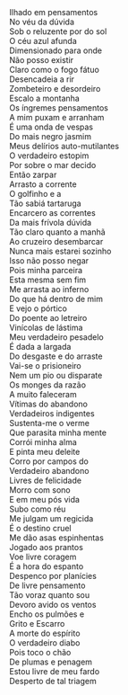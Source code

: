 <html>
<body>
<article style="align:center;">
Ilhado em pensamentos <br/>
No véu da dúvida <br/>
Sob o reluzente por do sol <br/>
O céu azul afunda <br/>
Dimensionado para onde <br/>
Não posso existir <br/>
Claro como o fogo fátuo <br/>
Desencadeia a rir <br/>
Zombeteiro e desordeiro <br/>
Escalo a montanha <br/>
Os íngremes pensamentos <br/>
A mim puxam e arranham <br/>
É uma onda de vespas <br/>
Do mais negro jasmim <br/>
Meus delírios auto-mutilantes <br/>
O verdadeiro estopim <br/>
Por sobre o mar decido <br/>
Então zarpar <br/>
Arrasto a corrente <br/>
O golfinho e a <br/>
Tão sabiá tartaruga <br/>
Encarcero as correntes <br/>
Da mais frívola dúvida <br/>
Tão claro quanto a manhã <br/>
Ao cruzeiro desembarcar <br/>
Nunca mais estarei sozinho <br/>
Isso não posso negar <br/>
Pois minha parceira <br/>
Esta mesma sem fim <br/>
Me arrasta ao inferno <br/>
Do que há dentro de mim <br/>
E vejo o pórtico <br/>
Do poente ao letreiro <br/>
Vinícolas de lástima <br/>
Meu verdadeiro pesadelo <br/>
É dada a largada <br/>
Do desgaste e do arraste <br/>
Vai-se o prisioneiro <br/>
Nem um pio ou disparate <br/>
Os monges da razão <br/>
A muito faleceram <br/>
Vítimas do abandono <br/>
Verdadeiros indigentes <br/>
Sustenta-me o verme <br/>
Que parasita minha mente <br/>
Corrói minha alma <br/>
E pinta meu deleite <br/>
Corro por campos do <br/>
Verdadeiro abandono <br/>
Livres de felicidade <br/>
Morro com sono <br/>
E em meu pós vida <br/>
Subo como réu <br/>
Me julgam um regicida <br/>
É o destino cruel <br/>
Me dão asas espinhentas <br/>
Jogado aos prantos <br/>
Voe livre coragem <br/>
É a hora do espanto <br/>
Despenco por planícies <br/>
De livre pensamento <br/>
Tão voraz quanto sou <br/>
Devoro avido os ventos <br/>
Encho os pulmões e  <br/>
Grito e Escarro <br/>
A morte do espírito <br/>
O verdadeiro diabo <br/>
Pois toco o chão <br/>
De plumas e penagem <br/>
Estou livre de meu fardo <br/>
Desperto de tal triagem <br/>
</article>
</body>
</html>
